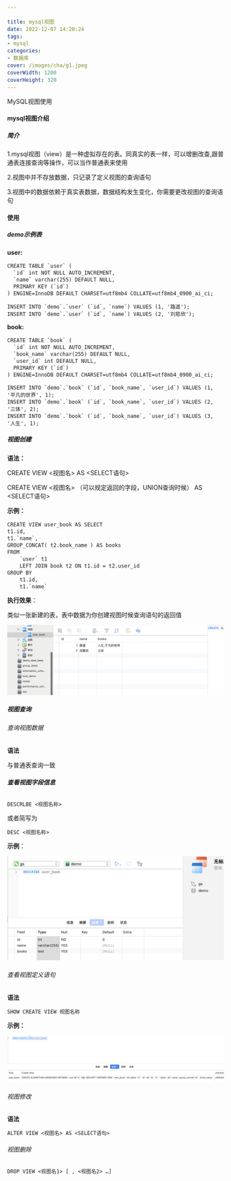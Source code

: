 ```yaml
---

title: mysql视图
date: 2022-12-07 14:20:24
tags:
- mysql
categories:
- 数据库
cover: /images/cha/g1.jpeg
coverWidth: 1200
coverHeight: 320
---
```


MySQL视图使用

<!-- more -->

#### mysql视图介绍

##### 简介

1.mysql视图（view）是一种虚拟存在的表。同真实的表一样，可以增删改查,跟普通表连接查询等操作，可以当作普通表来使用

2.视图中并不存放数据，只记录了定义视图的查询语句

3.视图中的数据依赖于真实表数据，数据结构发生变化，你需要更改视图的查询语句

#### 使用

##### demo示例表

**user:**

```mysql
CREATE TABLE `user` (
  `id` int NOT NULL AUTO_INCREMENT,
  `name` varchar(255) DEFAULT NULL,
  PRIMARY KEY (`id`)
) ENGINE=InnoDB DEFAULT CHARSET=utf8mb4 COLLATE=utf8mb4_0900_ai_ci;
```

```mysql
INSERT INTO `demo`.`user` (`id`, `name`) VALUES (1, '路遥');
INSERT INTO `demo`.`user` (`id`, `name`) VALUES (2, '刘慈欣');
```

**book:**

```mysql
CREATE TABLE `book` (
  `id` int NOT NULL AUTO_INCREMENT,
  `book_name` varchar(255) DEFAULT NULL,
  `user_id` int DEFAULT NULL,
  PRIMARY KEY (`id`)
) ENGINE=InnoDB DEFAULT CHARSET=utf8mb4 COLLATE=utf8mb4_0900_ai_ci;
```

```mysql
INSERT INTO `demo`.`book` (`id`, `book_name`, `user_id`) VALUES (1, '平凡的世界', 1);
INSERT INTO `demo`.`book` (`id`, `book_name`, `user_id`) VALUES (2, '三体', 2);
INSERT INTO `demo`.`book` (`id`, `book_name`, `user_id`) VALUES (3, '人生', 1);
```

##### 视图创建

**语法：**

CREATE VIEW <视图名> AS <SELECT语句>

CREATE VIEW <视图名> （可以规定返回的字段，UNION查询时候） AS <SELECT语句>

**示例：**

```mysql
CREATE VIEW user_book AS SELECT
t1.id,
t1.`name`,
GROUP_CONCAT( t2.book_name ) AS books 
FROM
	`user` t1
	LEFT JOIN book t2 ON t1.id = t2.user_id 
GROUP BY
	t1.id,
	t1.`name`
```

**执行效果**：

类似一张新建的表，表中数据为你创建视图时候查询语句的返回值

![image-20221207155802090](./mysql%E8%A7%86%E5%9B%BE/image-20221207155802090-0399885.png)

##### 视图查询

###### 查询视图数据

**语法**

与普通表查询一致

###### **查看视图字段信息**

```mysql
DESCRLBE <视图名称>
```

或者简写为

```mysql
DESC <视图名称>
```

**示例**：

![image-20221207160428279](./mysql%E8%A7%86%E5%9B%BE/image-20221207160428279.png)

###### 查看视图定义语句

**语法**

```mysql
SHOW CREATE VIEW 视图名称
```

**示例：**

![image-20221207161335662](mysql视图/image-20221207161335662.png)

###### 视图修改

**语法**

``` mysql
ALTER VIEW <视图名> AS <SELECT语句>
```

###### 视图删除

```mysql
DROP VIEW <视图名1> [ , <视图名2> …]
```

